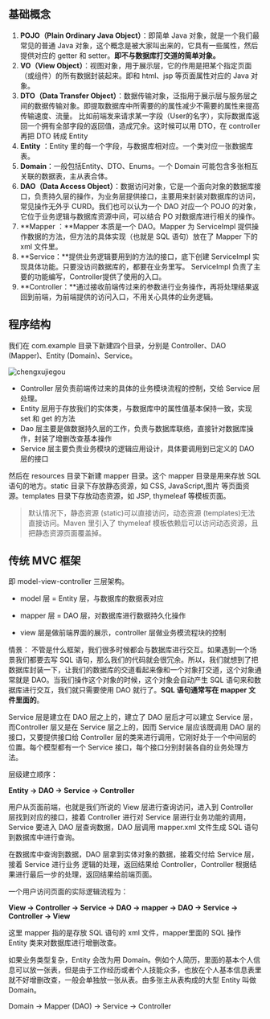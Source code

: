 ## 基础概念

1. **POJO（Plain Ordinary Java Object）**：即简单 Java 对象，就是一个我们最常见的普通 Java 对象，这个概念是被大家叫出来的，它具有一些属性，然后提供对应的 getter 和 setter。**即不与数据库打交道的简单对象。**
2. **VO（View Object）**：视图对象，用于展示层，它的作用是把某个指定页面（或组件）的所有数据封装起来。即和 html、jsp 等页面属性对应的 Java 对象。
3. **DTO（Data Transfer Object）**：数据传输对象，泛指用于展示层与服务层之间的数据传输对象。即提取数据库中所需要的的属性减少不需要的属性来提高传输速度、流量。
   比如前端发来请求某一字段（User的名字），实际数据库返回一个拥有全部字段的返回值，造成冗余。这时候可以用 DTO，在 controller 再把 DTO 转成 Entity
4. **Entity** ：Entity 里的每一个字段，与数据库相对应。一个类对应一张数据库表。
5. **Domain**：一般包括Entity、DTO、Enums。一个 Domain 可能包含多张相互关联的数据表，主从表合体。
6. **DAO（Data Access Object）**：数据访问对象，它是一个面向对象的数据库接口，负责持久层的操作，为业务层提供接口，主要用来封装对数据库的访问，常见操作无外乎 CURD。我们也可以认为一个 DAO 对应一个 POJO 的对象，它位于业务逻辑与数据库资源中间，可以结合 PO 对数据库进行相关的操作。
7. **Mapper ：**Mapper 本质是一个 DAO。Mapper 为 ServiceImpl 提供操作数据的方法，但方法的具体实现（也就是 SQL 语句）放在了 Mapper 下的 xml 文件里。
8. **Service：**提供业务逻辑要用到的方法的接口，底下创建 ServiceImpl 实现具体功能。只要没访问数据库的，都要在业务里写。
   ServiceImpl 负责了主要的功能编写，Controller提供了使用的入口。
9. **Controller：**通过接收前端传过来的参数进行业务操作，再将处理结果返回到前端，为前端提供的访问入口，不用关心具体的业务逻辑。



## 程序结构

我们在 com.example 目录下新建四个目录，分别是 Controller、DAO (Mapper)、Entity (Domain)、Service。

![chengxujiegou](D:\database-training\notes\Resources\chengxujiegou.png)

- Controller 层负责前端传过来的具体的业务模块流程的控制，交给 Service 层处理。
- Entity 层用于存放我们的实体类，与数据库中的属性值基本保持一致，实现 set 和 get 的方法
- Dao 层主要是做数据持久层的工作，负责与数据库联络，直接针对数据库操作，封装了增删改查基本操作
- Service 层主要负责业务模块的逻辑应用设计，具体要调用到已定义的 DAO 层的接口

然后在 resources 目录下新建 mapper 目录。这个 mapper 目录是用来存放 SQL 语句的地方。static 目录下存放静态资源，如 CSS, JavaScript,图片 等页面资源。templates 目录下存放动态资源，如 JSP, thymeleaf 等模板页面。

> 默认情况下，静态资源 (static)可以直接访问，动态资源 (templates)无法直接访问。Maven 里引入了 thymeleaf 模板依赖后可以访问动态资源，且把静态资源页面覆盖掉。



## 传统 MVC 框架

即 model-view-controller 三层架构。

- model 层 = Entity 层，与数据库的数据表对应

- mapper 层 = DAO 层，对数据库进行数据持久化操作

- view 层是做前端界面的展示，controller 层做业务模流程块的控制


情景：
不管是什么框架，我们很多时候都会与数据库进行交互。如果遇到一个场景我们都要去写 SQL 语句，那么我们的代码就会很冗余。所以，我们就想到了把数据库封装一下，让我们的数据库的交道看起来像和一个对象打交道，这个对象通常就是 DAO。当我们操作这个对象的时候，这个对象会自动产生 SQL 语句来和数据库进行交互，我们就只需要使用 DAO 就行了。**SQL 语句通常写在 mapper 文件里面的**。

Service 层是建立在 DAO 层之上的，建立了 DAO 层后才可以建立 Service 层，而Controller 层又是在 Service 层之上的，因而 Service 层应该既调用 DAO 层的接口，又要提供接口给 Controller 层的类来进行调用，它刚好处于一个中间层的位置。每个模型都有一个 Service 接口，每个接口分别封装各自的业务处理方法。

层级建立顺序：

**Entity -> DAO -> Service -> Controller**

用户从页面前端，也就是我们所说的 View 层进行查询访问，进入到 Controller 层找到对应的接口，接着 Controller 进行对 Service 层进行业务功能的调用，Service 要进入 DAO 层查询数据，DAO 层调用 mapper.xml 文件生成 SQL 语句到数据库中进行查询。

在数据库中查询到数据，DAO 层拿到实体对象的数据，接着交付给 Service 层，接着 Service 进行业务 逻辑的处理，返回结果给 Controller，Controller 根据结果进行最后一步的处理，返回结果给前端页面。

一个用户访问页面的实际逻辑流程为：

**View -> Controller -> Service -> DAO -> mapper -> DAO -> Service -> Controller -> View**

这里 mapper 指的是存放 SQL 语句的 xml 文件，mapper里面的 SQL 操作 Entity 类来对数据库进行增删改查。

如果业务类型复杂，Entity 会改为用 Domain。例如个人简历，里面的基本个人信息可以放一张表，但是由于工作经历或者个人技能众多，也放在个人基本信息表里就不好增删改查，一般会单独放一张从表。由多张主从表构成的大型 Entity 叫做 Domain。

Domain -> Mapper (DAO) -> Service -> Controller

